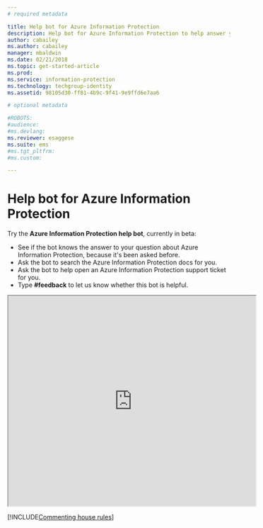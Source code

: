 ```yaml
---
# required metadata

title: Help bot for Azure Information Protection
description: Help bot for Azure Information Protection to help answer your questions, search the docs, or open a support ticket if you need technical support. 
author: cabailey
ms.author: cabailey
manager: mbaldwin
ms.date: 02/21/2018
ms.topic: get-started-article
ms.prod:
ms.service: information-protection
ms.technology: techgroup-identity
ms.assetid: 98105d30-ff81-4b9c-9f41-9e9ffd6e7aa6

# optional metadata

#ROBOTS:
#audience:
#ms.devlang:
ms.reviewer: esaggese
ms.suite: ems
#ms.tgt_pltfrm:
#ms.custom:

---
```


# Help bot for Azure Information Protection

Try the **Azure Information Protection help bot**, currently in beta:

- See if the bot knows the answer to your question about Azure Information Protection, because it's been asked before.
- Ask the bot to search the Azure Information Protection docs for you.
- Ask the bot to help open an Azure Information Protection support ticket for you.
- Type **#feedback** to let us know whether this bot is helpful.


<iframe width="560" height="475" src="https://webchat.botframework.com/embed/AIPformalBOT?s=SwZOTnCyj6w.cwA.zYE.Wdf87z08R7NHjtaev84v0nLC0urEfQJ2_5bUgvtIR9Q"></iframe>


[!INCLUDE[Commenting house rules](../includes/houserules.md)]
